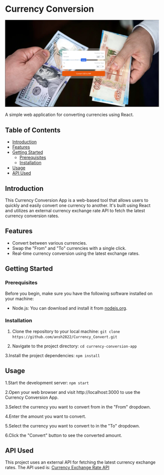 # Currency Conversion

![Project Currency Preview](screenshot.png)

A simple web application for converting currencies using React.

## Table of Contents

- [Introduction](#introduction)
- [Features](#features)
- [Getting Started](#getting-started)
  - [Prerequisites](#prerequisites)
  - [Installation](#installation)
- [Usage](#usage)
- [API Used](#api-used)

## Introduction

This Currency Conversion App is a web-based tool that allows users to quickly and easily convert one currency to another. It's built using React and utilizes an external currency exchange rate API to fetch the latest currency conversion rates.

## Features

- Convert between various currencies.
- Swap the "From" and "To" currencies with a single click.
- Real-time currency conversion using the latest exchange rates.

## Getting Started

### Prerequisites

Before you begin, make sure you have the following software installed on your machine:

- Node.js: You can download and install it from [nodejs.org](https://nodejs.org/).

### Installation

1. Clone the repository to your local machine:
   `git clone https://github.com/ansh2822/Currency_Convert.git`

2. Navigate to the project directory:
   `cd currency-conversion-app`

3.Install the project dependencies:
`npm install`

## Usage

1.Start the development server:
`npm start`

2.Open your web browser and visit http://localhost:3000 to use the Currency Conversion App.

3.Select the currency you want to convert from in the "From" dropdown.

4.Enter the amount you want to convert.

5.Select the currency you want to convert to in the "To" dropdown.

6.Click the "Convert" button to see the converted amount.

## API Used

This project uses an external API for fetching the latest currency exchange rates. The API used is:
[Currency Exchange Rate API](https://cdn.jsdelivr.net/gh/fawazahmed0/currency-api@1/latest/currencies)
